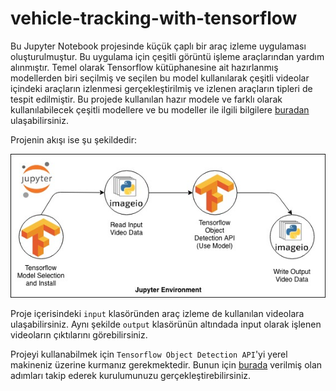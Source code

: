 # vehicle-tracking-with-tensorflow

Bu Jupyter Notebook projesinde küçük çaplı bir araç izleme uygulaması oluşturulmuştur. Bu uygulama için çeşitli görüntü 
işleme araçlarından yardım alınmıştır. Temel olarak Tensorflow kütüphanesine ait hazırlanmış modellerden biri seçilmiş ve 
seçilen bu model kullanılarak çeşitli videolar içindeki araçların izlenmesi gerçekleştirilmiş ve izlenen araçların 
tipleri de tespit edilmiştir. Bu projede kullanılan hazır modele ve farklı olarak kullanılabilecek çeşitli modellere ve 
bu modeller ile ilgili  bilgilere [buradan](https://github.com/tensorflow/models/blob/master/research/object_detection/g3doc/detection_model_zoo.md) 
ulaşabilirsiniz.

Projenin akışı ise şu şekildedir:


![alt_text](tensorflow-flow.png)

Proje içerisindeki `input` klasöründen araç izleme de kullanılan videolara ulaşabilirsiniz. Aynı şekilde `output` klasörünün
altındada input olarak işlenen videoların çıktılarını görebilirsiniz.

Projeyi kullanabilmek için `Tensorflow Object Detection API`'yi yerel makineniz üzerine kurmanız gerekmektedir. Bunun için
[burada](https://tensorflow-object-detection-api-tutorial.readthedocs.io/en/latest/install.html) verilmiş olan adımları 
takip ederek kurulumunuzu gerçekleştirebilirsiniz.


